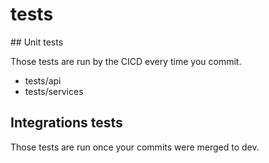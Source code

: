 # tests

## Unit tests

Those tests are run by the CICD every time you commit.

- tests/api
- tests/services

## Integrations tests

Those tests are run once your commits were merged to dev.
